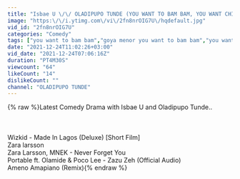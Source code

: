 ```yaml
---
title: "Isbae U \/\/ OLADIPUPO TUNDE (YOU WANT TO BAM BAM, YOU WANT CHILL WITH THE...)"
image: "https:\/\/i.ytimg.com\/vi\/2fn8nrOIG7U\/hqdefault.jpg"
vid_id: "2fn8nrOIG7U"
categories: "Comedy"
tags: ["you want to bam bam","goya menor you want to bam bam","you want to chill with the big boys"]
date: "2021-12-24T11:02:26+03:00"
vid_date: "2021-12-24T07:06:16Z"
duration: "PT4M30S"
viewcount: "64"
likeCount: "14"
dislikeCount: ""
channel: "OLADIPUPO TUNDE"
---
```

{% raw %}Latest Comedy Drama with Isbae U and Oladipupo Tunde..<br /><br /><br /><br />Wizkid - Made In Lagos (Deluxe) [Short Film]<br />Zara larsson<br />Zara Larsson, MNEK - Never Forget You<br />Portable ft. Olamide &amp; Poco Lee - Zazu Zeh (Official Audio)<br />Ameno Amapiano (Remix){% endraw %}

